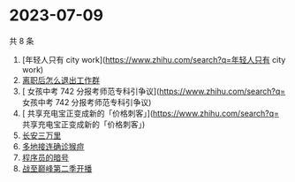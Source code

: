 # 2023-07-09

共 8 条

<!-- BEGIN -->
<!-- 最后更新时间 Sun Jul 09 2023 23:11:38 GMT+0800 (China Standard Time) -->

1. [年轻人只有 city work](https://www.zhihu.com/search?q=年轻人只有 city work)
1. [离职后怎么退出工作群](https://www.zhihu.com/search?q=离职后怎么退出工作群)
1. [	女孩中考 742 分报考师范专科引争议](https://www.zhihu.com/search?q=	女孩中考
   742 分报考师范专科引争议)
1. [	共享充电宝正变成新的「价格刺客」](https://www.zhihu.com/search?q=	共享充电宝正变成新的「价格刺客」)
1. [长安三万里](https://www.zhihu.com/search?q=长安三万里)
1. [多地接连确诊猴痘](https://www.zhihu.com/search?q=多地接连确诊猴痘)
1. [程序员的暗号](https://www.zhihu.com/search?q=程序员的暗号)
1. [战至巅峰第二季开播](https://www.zhihu.com/search?q=战至巅峰第二季开播)

<!-- END -->
